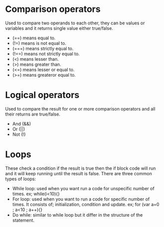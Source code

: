 # Comparison operators 
Used to compare two operands to each other, they can be values or variables and it returns single value either true/false.

* (==) means equal to.
* (!=) means is not equal to.
* (===) means strictly equal to.
* (!==) means not strictly equal to.
* (<) means lesser than. 
* (>) means greater than.
* (<=) means lesser or equal to.
* (>=) means  greateror equal to.

# Logical operators  

Used to compare the result for one or more comparison operators and all their returns are true/false.

* And (&&)
* Or (||)
* Not (!)

# Loops

These check a condition if the result is true then the if block code will run and it will keep running until the result is false.
There are three common types of loops:
- While loop: used when you want run a code for unspecific number of times.
ex; while(i<10){}
- For loop: used when you want to run a code for specific number of times. It consists of; initialization, condition and update.
ex; for (var a=0 ; a<10 ; a++){}
- Do while: similar to while loop but it differ in the structure of the statement. 